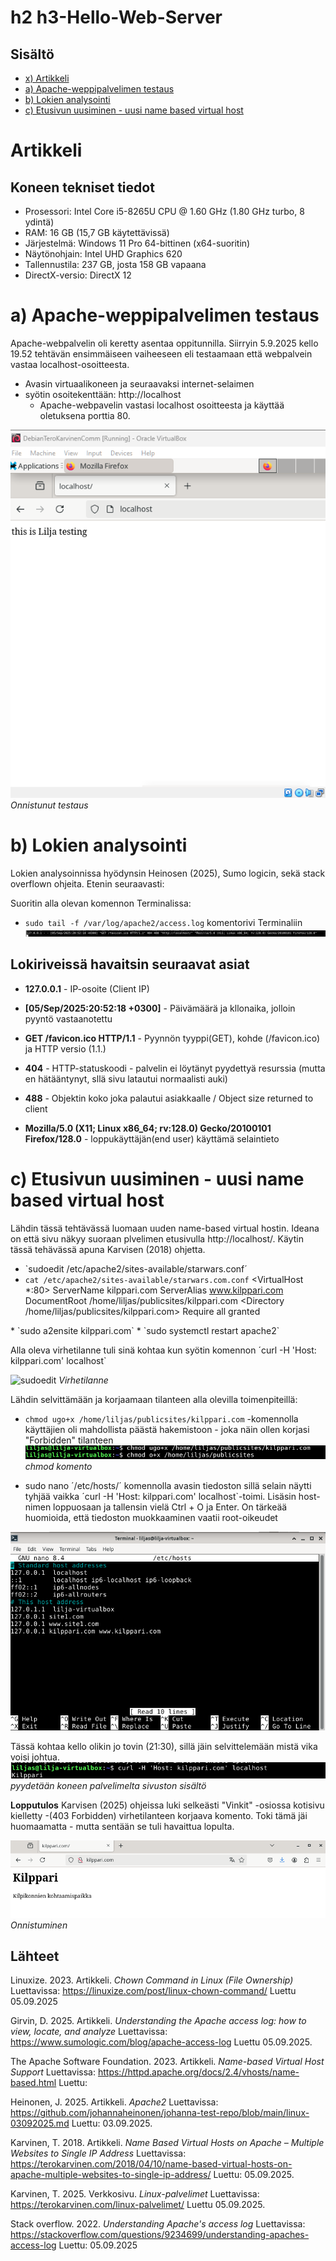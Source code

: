 # h2 h3-Hello-Web-Server
 
## Sisältö
* [x) Artikkeli](#x-artikkeli)
* [a) Apache-weppipalvelimen testaus](#a-Apache-weppipalvelimentestaus)
* [b) Lokien analysointi](#b-Lokienanalysointi)
* [c) Etusivun uusiminen - uusi name based virtual host](#c-Etusivunuusiminen-uusinamebasedvirtualhost)


# Artikkeli

## Koneen tekniset tiedot
* Prosessori: Intel Core i5-8265U CPU @ 1.60 GHz (1.80 GHz turbo, 8 ydintä)
* RAM: 16 GB (15,7 GB käytettävissä)
* Järjestelmä: Windows 11 Pro 64-bittinen (x64-suoritin)
* Näytönohjain: Intel UHD Graphics 620
* Tallennustila: 237 GB, josta 158 GB vapaana
* DirectX-versio: DirectX 12

# a) Apache-weppipalvelimen testaus

Apache-webpalvelin oli keretty asentaa oppitunnilla. Siirryin 5.9.2025 kello 19.52 tehtävän ensimmäiseen vaiheeseen eli testaamaan että webpalvein vastaa localhost-osoitteesta.

* Avasin virtuaalikoneen ja seuraavaksi internet-selaimen
* syötin osoitekenttään: http://localhost
  - Apache-webpavelin vastasi localhost osoitteesta ja käyttää oletuksena porttia 80.

![test](images/test.png)
_Onnistunut testaus_ 

# b) Lokien analysointi
Lokien analysoinnissa hyödynsin Heinosen (2025), Sumo logicin, sekä stack overflown ohjeita. Etenin seuraavasti:

Suoritin alla olevan komennon Terminalissa:
* `sudo tail -f /var/log/apache2/access.log` komentorivi Terminaliin
![loki](images/loki.png)

## Lokiriveissä havaitsin seuraavat asiat

* **127.0.0.1** - IP-osoite (Client IP)
  
* **[05/Sep/2025:20:52:18 +0300]** - Päivämäärä ja kllonaika, jolloin pyyntö vastaanotettu
  
*  **GET /favicon.ico HTTP/1.1** - Pyynnön tyyppi(GET), kohde (/favicon.ico) ja HTTP versio (1.1.)
  
*  **404** - HTTP-statuskoodi - palvelin ei löytänyt pyydettyä resurssia (mutta en hätääntynyt, sllä sivu latautui normaalisti auki)
  
*  **488** - Objektin koko joka palautui asiakkaalle / Object size returned to client
  
*  **Mozilla/5.0 (X11; Linux x86_64; rv:128.0) Gecko/20100101 Firefox/128.0** - loppukäyttäjän(end user) käyttämä selaintieto

# c) Etusivun uusiminen - uusi name based virtual host 
Lähdin tässä tehtävässä luomaan uuden name-based virtual hostin. Ideana on että sivu näkyy suoraan plvelimen etusivulla http://localhost/.
Käytin tässä tehävässä apuna Karvisen (2018) ohjetta.
* `sudoedit /etc/apache2/sites-available/starwars.conf´
* `cat /etc/apache2/sites-available/starwars.com.conf`
<VirtualHost *:80>
 ServerName kilppari.com
 ServerAlias www.kilppari.com
 DocumentRoot /home/liljas/publicsites/kilppari.com
 <Directory /home/liljas/publicsites/kilppari.com>
   Require all granted
 </Directory>
</VirtualHost>
* `sudo a2ensite kilppari.com`
* `sudo systemctl restart apache2`

Alla oleva virhetilanne tuli sinä kohtaa kun syötin komennon ´curl -H 'Host: kilppari.com' localhost`

![sudoedit](images/sudedit.png)
_Virhetilanne_

Lähdin selvittämään ja korjaamaan tilanteen alla olevilla toimenpiteillä:

* `chmod ugo+x /home/liljas/publicsites/kilppari.com` -komennolla käyttäjien oli mahdollista päästä hakemistoon - joka näin ollen korjasi "Forbidden" tilanteen
 ![mo](images/mo.png)
_chmod komento_

* sudo nano ´/etc/hosts/´ komennolla avasin tiedoston sillä selain näytti tyhjää vaikka ´curl -H 'Host: kilppari.com' localhost`-toimi. Lisäsin host-nimen loppuosaan ja tallensin vielä Ctrl + O ja Enter. On tärkeää huomioida, että tiedoston muokkaaminen vaatii root-oikeudet

![ec](images/ec.png)

Tässä kohtaa kello olikin jo tovin (21:30), sillä jäin selvittelemään mistä vika voisi johtua. 
![cur](images/cur.png)
_pyydetään koneen palvelimelta sivuston sisältö_

**Lopputulos**
Karvisen (2025) ohjeissa luki selkeästi "Vinkit" -osiossa kotisivu kielletty -(403 Forbidden) virhetilanteen korjaava komento. Toki tämä jäi huomaamatta - mutta sentään se tuli havaittua lopulta. 

![onn](images/onn.png)
_Onnistuminen_

## Lähteet
Linuxize. 2023. Artikkeli. _Chown Command in Linux (File Ownership)_ Luettavissa: https://linuxize.com/post/linux-chown-command/ Luettu 05.09.2025

Girvin, D. 2025. Artikkeli. _Understanding the Apache access log: how to view, locate, and analyze_ Luettavissa:  https://www.sumologic.com/blog/apache-access-log Luettu 05.09.2025.

The Apache Software Foundation. 2023. Artikkeli. _Name-based Virtual Host Support_ Luettavissa: https://httpd.apache.org/docs/2.4/vhosts/name-based.html Luettu: 

Heinonen, J. 2025. Artikkeli. _Apache2_ Luettavissa: https://github.com/johannaheinonen/johanna-test-repo/blob/main/linux-03092025.md Luettu: 03.09.2025.

Karvinen, T. 2018. Artikkeli. _Name Based Virtual Hosts on Apache – Multiple Websites to Single IP Address_ Luettavissa: https://terokarvinen.com/2018/04/10/name-based-virtual-hosts-on-apache-multiple-websites-to-single-ip-address/ Luettu: 05.09.2025.

Karvinen, T. 2025. Verkkosivu. _Linux-palvelimet_ Luettavissa: https://terokarvinen.com/linux-palvelimet/ Luettu 05.09.2025.

Stack overflow. 2022. _Understanding Apache's access log_ Luettavissa: https://stackoverflow.com/questions/9234699/understanding-apaches-access-log Luettu: 05.09.2025

